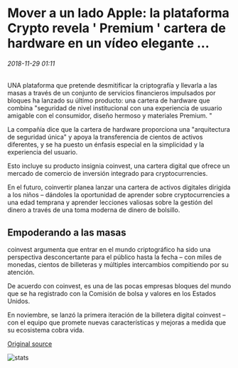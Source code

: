 # Mover a un lado Apple: la plataforma Crypto revela ' Premium ' cartera de hardware en un vídeo elegante ...

###### 2018-11-29 01:11

UNA plataforma que pretende desmitificar la criptografía y llevarla a las masas a través de un conjunto de servicios financieros impulsados por bloques ha lanzado su último producto: una cartera de hardware que combina "seguridad de nivel institucional con una experiencia de usuario amigable con el consumidor, diseño hermoso y materiales Premium. "

La compañía dice que la cartera de hardware proporciona una "arquitectura de seguridad única" y apoya la transferencia de cientos de activos diferentes, y se ha puesto un énfasis especial en la simplicidad y la experiencia del usuario.

Esto incluye su producto insignia coinvest, una cartera digital que ofrece un mercado de comercio de inversión integrado para cryptocurrencies.

En el futuro, coinvertir planea lanzar una cartera de activos digitales dirigida a los niños – dándoles la oportunidad de aprender sobre cryptocurrencies a una edad temprana y aprender lecciones valiosas sobre la gestión del dinero a través de una toma moderna de dinero de bolsillo.

## Empoderando a las masas

coinvest argumenta que entrar en el mundo criptográfico ha sido una perspectiva desconcertante para el público hasta la fecha – con miles de monedas, cientos de billeteras y múltiples intercambios compitiendo por su atención.

De acuerdo con coinvest, es una de las pocas empresas bloques del mundo que se ha registrado con la Comisión de bolsa y valores en los Estados Unidos.

En noviembre, se lanzó la primera iteración de la billetera digital coinvest – con el equipo que promete nuevas características y mejoras a medida que su ecosistema cobra vida.

[Original source](https://cointelegraph.com/news/move-aside-apple-crypto-platform-reveals-premium-hardware-wallet-in-sleek-video)

![stats](https://c.statcounter.com/11760860/0/a89fa40b/1/ "stats")